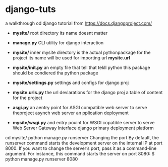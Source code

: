 # django-tuts
a walkthrough od django tutorial from  https://docs.djangoproject.com/


- **mysite/** root directory its name doesnt matter
- **manage.py** CLI utility for django interaction 
- **mysite/** inner mysite directory is the actual pythonpackage for the project its name will be used for importing url **mysite.url**
- **mysite/__init__.py** an empty file that tell that tekll python this package should be condiered tha python package

- **mysite/settings.py** settings and configs for django proj 
- **mysite.urls.py** the url devlarations for the django proj a table of content for the project 
- **asgi.py** an aentry point for ASGI compatible web server to serve theproject
    asynch web server an pplication deployment
- **mysite/wsgi.py** and entry pouint for WSGI copatible server to serve 
    Web Server Gateway Interface 
    django primary deployment platform

cd mysite/ python manage.py runserver
Changing the port
By default, the runserver command starts the development server on the internal IP at port 8000.
If you want to change the server’s port, pass it as a command-line argument. For instance, this command starts the server on port 8080:
$ python manage.py runserver 8080